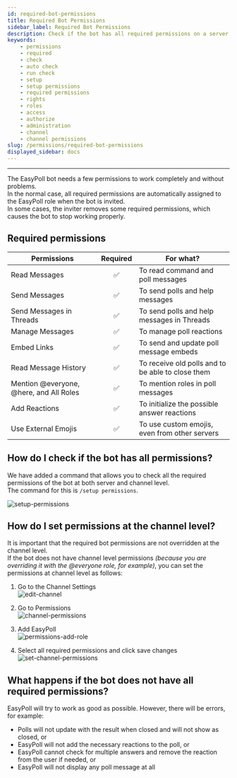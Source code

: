 ```yaml
---
id: required-bot-permissions
title: Required Bot Permissions
sidebar_label: Required Bot Permissions
description: Check if the bot has all required permissions on a server
keywords:
    - permissions
    - required
    - check
    - auto check
    - run check
    - setup
    - setup permissions
    - required permissions
    - rights
    - roles
    - access
    - authorize
    - administration
    - channel
    - channel permissions
slug: /permissions/required-bot-permissions
displayed_sidebar: docs
---
```


---

The EasyPoll bot needs a few permissions to work completely and without problems.  
In the normal case, all required permissions are automatically assigned to the EasyPoll role when the bot is invited.  
In some cases, the inviter removes some required permissions, which causes the bot to stop working properly.

## Required permissions
| Permissions                             | Required | For what?                                         |
|-----------------------------------------| :------: |---------------------------------------------------|
| Read Messages                           | &#9989;  | To read command and poll messages                 |
| Send Messages                           | &#9989;  | To send polls and help messages                   |
| Send Messages in Threads                | &#9989;  | To send polls and help messages in Threads        |
| Manage Messages                         | &#9989;  | To manage poll reactions                          |
| Embed Links                             | &#9989;  | To send and update poll message embeds            |
| Read Message History                    | &#9989;  | To receive old polls and to be able to close them |
| Mention @everyone, @here, and All Roles | &#9989;  | To mention roles in poll messages                 |
| Add Reactions                           | &#9989;  | To initialize the possible answer reactions       |
| Use External Emojis                     | &#9989;  | To use custom emojis, even from other servers     |

## How do I check if the bot has all permissions?
We have added a command that allows you to check all the required permissions of the bot at both server and channel level.  
The command for this is `/setup permissions`.

![setup-permissions](/images/commands/setup-permissions.png)

## How do I set permissions at the channel level?
It is important that the required bot permissions are not overridden at the channel level.  
If the bot does not have channel level permissions _(because you are overriding it with the @everyone role, for example)_, you can set the permissions at channel level as follows:  

1. Go to the Channel Settings  
![edit-channel](/images/permissions/edit-channel.png)


2. Go to Permissions  
![channel-permissions](/images/permissions/channel-permissions.png)


3. Add EasyPoll  
![permissions-add-role](/images/permissions/permissions-add-role.png)


4. Select all required permissions and click save changes  
![set-channel-permissions](/images/permissions/set-channel-permissions.png)


## What happens if the bot does not have all required permissions?
EasyPoll will try to work as good as possible. However, there will be errors, for example:
- Polls will not update with the result when closed and will not show as closed, or
- EasyPoll will not add the necessary reactions to the poll, or
- EasyPoll cannot check for multiple answers and remove the reaction from the user if needed, or
- EasyPoll will not display any poll message at all